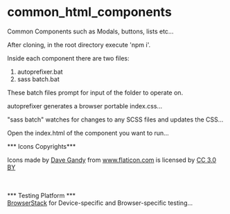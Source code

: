 # common_html_components
 Common Components such as Modals, buttons, lists etc...


After cloning, in the root directory execute 'npm i'.

Inside each component there are two files:
1. autoprefixer.bat
2. sass batch.bat

These batch files prompt for input of the folder to operate on.

autoprefixer generates a browser portable index.css...

"sass batch" watches for changes to any SCSS files and updates the CSS...

Open the index.html of the component you want to run...








*** Icons Copyrights***
<div>Icons made by <a href="https://www.flaticon.com/authors/dave-gandy" title="Dave Gandy">Dave Gandy</a> from <a href="https://www.flaticon.com/" title="Flaticon">www.flaticon.com</a> is licensed by <a href="http://creativecommons.org/licenses/by/3.0/" title="Creative Commons BY 3.0" target="_blank">CC 3.0 BY</a></div>

<br><br>
*** Testing Platform ***
<br>
<a href="https://www.flaticon.com/authors/dave-gandy" title="Dave Gandy">BrowserStack</a> for Device-specific and Browser-specific testing...
